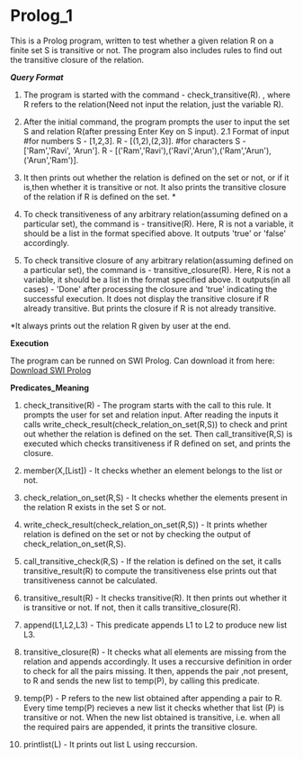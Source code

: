 # Prolog_1

This is a Prolog program, written to test whether a given relation R on a finite set S is transitive or not. The program also includes rules to find out the transitive
closure of the relation.

*****Query Format*****
1. The program is started with the command - check_transitive(R). , where R refers to the relation(Need not input the relation, just the variable R).

2. After the initial command, the program prompts the user to input the set S and relation R(after pressing Enter Key on S input).
   2.1 Format of input
       #for numbers
          S - [1,2,3]. 
          R - [(1,2),(2,3)].
       #for characters
          S - ['Ram','Ravi', 'Arun'].
          R - [('Ram','Ravi'),('Ravi','Arun'),('Ram','Arun'),('Arun','Ram')].

3. It then prints out whether the relation is defined on the set or not, or if it is,then whether it is transitive or not. It also prints the transitive closure of the relation
   if R is defined on the set. * 

4. To check transitiveness of any arbitrary relation(assuming defined on a particular set), the command is - transitive(R). Here, R is not a variable, it should be a list in the format specified above.
   It outputs 'true' or 'false' accordingly.

5. To check transitive closure of any arbitrary relation(assuming defined on a particular set), the command is - transitive_closure(R). Here, R is not a variable, it should be a list in the format specified above.
   It outputs(in all cases) - 'Done' after processing the closure and 'true' indicating the successful execution. It does not display the transitive closure if R already transitive.
   But prints the closure if R is not already transitive. 

*It always prints out the relation R given by user at the end.

****Execution****

The program can be runned on SWI Prolog. Can download it from here: [Download SWI Prolog](http://www.swi-prolog.org/download/stable)
 
****Predicates_Meaning****

1. check_transitive(R) - The program starts with the call to this rule. It prompts the user for set and relation input. After reading the inputs it calls write_check_result(check_relation_on_set(R,S))
			 to check and print out whether the relation is defined on the set. Then call_transitive(R,S) is executed which checks transitiveness if R defined on set, and prints the closure.

2. member(X,[List]) - It checks whether an element belongs to the list or not.

3. check_relation_on_set(R,S)  - It checks whether the elements present in the relation R exists in the set S or not.

4. write_check_result(check_relation_on_set(R,S)) - It prints whether relation is defined on the set or not by checking the output of check_relation_on_set(R,S).

5. call_transitive_check(R,S) - If the relation is defined on the set, it calls transitive_result(R) to compute the transitiveness else prints out that transitiveness cannot be calculated.

6. transitive_result(R) - It checks transitive(R). It then prints out whether it is transitive or not. If not, then it calls transitive_closure(R).

7. append(L1,L2,L3) - This predicate appends L1 to L2 to produce new list L3.

8. transitive_closure(R) - It checks what all elements are missing from the relation and appends accordingly. It uses a reccursive definition in order to check for all the pairs missing.
		           It then, appends the pair ,not present, to R and sends the new list to temp(P), by calling this predicate.

9. temp(P) - P refers to the new list obtained after appending a pair to R. Every time temp(P) recieves a new list it checks whether that list (P) is transitive or not. When the new list obtained
	     is transitive, i.e. when all the required pairs are appended, it prints the transitive closure.

10. printlist(L) - It prints out list L using reccursion.
